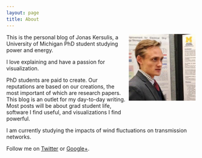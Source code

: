 ```yaml
---
layout: page
title: About
---
```

<img src=/images/avatar.jpg style="float: right; width: 35%; margin-right: 1%; margin-bottom: 3em; margin-left: 0.5em">
This is the personal blog of Jonas Kersulis, a University of Michigan PhD student studying power and energy.

I love explaining and have a passion for visualization.

PhD students are paid to create. Our reputations are based on our creations, the most important of which are research papers. This blog is an outlet for my day-to-day writing. Most posts will be about grad student life, software I find useful, and visualizations I find powerful.

I am currently studying the impacts of wind fluctuations on transmission networks.

Follow me on [Twitter](https://twitter.com/TonyKersulis) or [Google+](https://plus.google.com/+jonaskersulis).